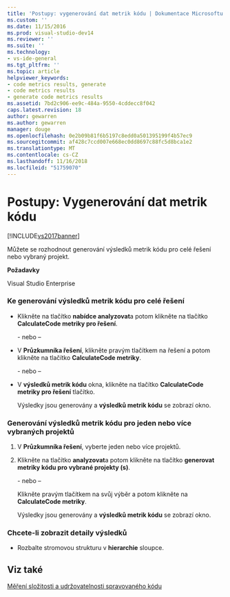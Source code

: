```yaml
---
title: 'Postupy: vygenerování dat metrik kódu | Dokumentace Microsoftu'
ms.custom: ''
ms.date: 11/15/2016
ms.prod: visual-studio-dev14
ms.reviewer: ''
ms.suite: ''
ms.technology:
- vs-ide-general
ms.tgt_pltfrm: ''
ms.topic: article
helpviewer_keywords:
- code metrics results, generate
- code metrics results
- generate code metrics results
ms.assetid: 7bd2c906-ee9c-484a-9550-4cddecc8f042
caps.latest.revision: 18
author: gewarren
ms.author: gewarren
manager: douge
ms.openlocfilehash: 0e2b09b81f6b5197c8edd0a501395199f4b57ec9
ms.sourcegitcommit: af428c7ccd007e668ec0dd8697c88fc5d8bca1e2
ms.translationtype: MT
ms.contentlocale: cs-CZ
ms.lasthandoff: 11/16/2018
ms.locfileid: "51759070"
---
```

# <a name="how-to-generate-code-metrics-data"></a>Postupy: Vygenerování dat metrik kódu
[!INCLUDE[vs2017banner](../includes/vs2017banner.md)]

Můžete se rozhodnout generování výsledků metrik kódu pro celé řešení nebo vybraný projekt.  
  
 **Požadavky**  
  
 Visual Studio Enterprise  
  
### <a name="to-generate-code-metrics-results-for-an-entire-solution"></a>Ke generování výsledků metrik kódu pro celé řešení  
  
-   Klikněte na tlačítko **nabídce analyzovat**a potom klikněte na tlačítko **CalculateCode metriky pro řešení**.  
  
     \- nebo –  
  
-   V **Průzkumníka řešení**, klikněte pravým tlačítkem na řešení a potom klikněte na tlačítko **CalculateCode metriky**.  
  
     \- nebo –  
  
-   V **výsledků metrik kódu** okna, klikněte na tlačítko **CalculateCode metriky pro řešení** tlačítko.  
  
     Výsledky jsou generovány a **výsledků metrik kódu** se zobrazí okno.  
  
### <a name="to-generate-code-metrics-results-for-one-or-more-selected-projects"></a>Generování výsledků metrik kódu pro jeden nebo více vybraných projektů  
  
1. V **Průzkumníka řešení**, vyberte jeden nebo více projektů.  
  
2. Klikněte na tlačítko **analyzovat**a potom klikněte na tlačítko **generovat metriky kódu pro vybrané projekty (s)**.  
  
    \- nebo –  
  
    Klikněte pravým tlačítkem na svůj výběr a potom klikněte na **CalculateCode metriky**.  
  
   Výsledky jsou generovány a **výsledků metrik kódu** se zobrazí okno.  
  
### <a name="to-view-the-results-details"></a>Chcete-li zobrazit detaily výsledků  
  
-   Rozbalte stromovou strukturu v **hierarchie** sloupce.  
  
## <a name="see-also"></a>Viz také  
 [Měření složitosti a udržovatelnosti spravovaného kódu](../code-quality/measuring-complexity-and-maintainability-of-managed-code.md)



